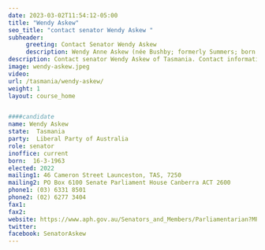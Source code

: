```yaml
---
date: 2023-03-02T11:54:12-05:00
title: "Wendy Askew"
seo_title: "contact senator Wendy Askew "
subheader:
     greeting: Contact Senator Wendy Askew
     description: Wendy Anne Askew (née Bushby; formerly Summers; born 16 March 1963) is an Australian politician who is a Senator for Tasmania, representing the Liberal Party. She was appointed to a casual vacancy on 6 March 2019 in place of her brother David Bushby.
description: Contact senator Wendy Askew of Tasmania. Contact information for Wendy Askew includes email address, phone number, and mailing address.
image: wendy-askew.jpeg
video:
url: /tasmania/wendy-askew/
weight: 1
layout: course_home


####candidate
name: Wendy Askew
state:	Tasmania
party:	Liberal Party of Australia
role: senator
inoffice: current
born:  16-3-1963
elected: 2022
mailing1: 46 Cameron Street Launceston, TAS, 7250
mailing2: PO Box 6100 Senate Parliament House Canberra ACT 2600
phone1:	(03) 6331 8501
phone2: (02) 6277 3404
fax1:
fax2:
website: https://www.aph.gov.au/Senators_and_Members/Parliamentarian?MPID=281558
twitter:
facebook: SenatorAskew
---
```

